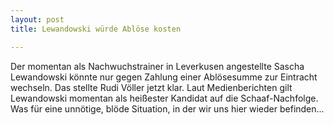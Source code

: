 ```yaml
---
layout: post
title: Lewandowski würde Ablöse kosten

---
```


Der momentan als Nachwuchstrainer in Leverkusen angestellte Sascha Lewandowski könnte nur gegen Zahlung einer Ablösesumme zur Eintracht wechseln. Das stellte Rudi Völler jetzt klar. Laut Medienberichten gilt Lewandowski momentan als heißester Kandidat auf die Schaaf-Nachfolge. Was für eine unnötige, blöde Situation, in der wir uns hier wieder befinden...


